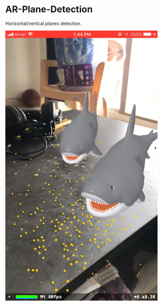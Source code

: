 # AR-Plane-Detection
Horizontal/vertical planes detection.

![alt text](https://github.com/vkyvikash/AR-Plane-Detection/blob/master/SharksOnTable.jpeg)
